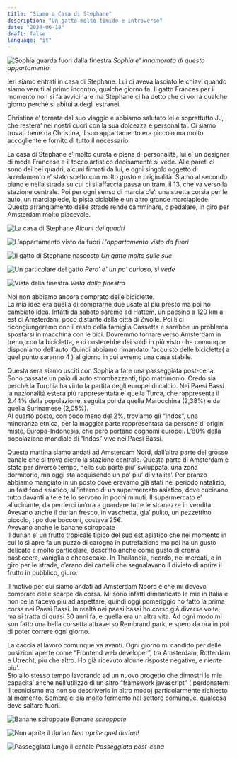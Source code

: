 ```yaml
---
title: "Siamo a Casa di Stephane"
description: "Un gatto molto timido e introverso"
date: "2024-06-18"
draft: false
language: "it"
---
```


![Sophia guarda fuori dalla finestra](../../../../assets/images/post-9/pic-1.jpg)
_Sophia e' innamorata di questo appartamento_

Ieri siamo entrati in casa di Stephane. Lui ci aveva lasciato le chiavi quando siamo venuti al primo incontro, qualche giorno fa. Il gatto Frances per il momento non si fa avvicinare ma Stephane ci ha detto che ci vorrà qualche giorno perché si abitui a degli estranei.

Christina e’ tornata dal suo viaggio e abbiamo salutato lei e soprattutto JJ, che restera’ nei nostri cuori con la sua dolcezza e personalita’.
Ci siamo trovati bene da Christina, il suo appartamento era piccolo ma molto accogliente e fornito di tutto il necessario.

La casa di Stephane e’ molto curata e piena di personalità, lui e’ un designer di moda Francese e il tocco artistico decisamente si vede.
Alle pareti ci sono dei bei quadri, alcuni firmati da lui, e ogni singolo oggetto di arredamento e’ stato scelto con molto gusto e originalità. Siamo al secondo piano e nella strada su cui ci si affaccia passa un tram, il 13, che va verso la stazione centrale. Poi per ogni senso di marcia c’e’: una stretta corsia per le auto, un marciapiede, la pista ciclabile e un altro grande marciapiede. Questo arrangiamento delle strade rende camminare, o pedalare, in giro per Amsterdam molto piacevole.

![La casa di Stephane](../../../../assets/images/post-9/pic-2.jpg)
_Alcuni dei quadri_

![L'appartamento visto da fuori](../../../../assets/images/post-9/pic-3.jpg)
_L'appartamento visto da fuori_

![Il gatto di Stephane nascosto](../../../../assets/images/post-9/pic-4.jpg)
_Un gatto molto sulle sue_

![Un particolare del gatto](../../../../assets/images/post-9/pic-5.jpg)
_Pero' e' un po' curioso, si vede_

![Vista dalla finestra](../../../../assets/images/post-9/pic-6.jpg)
_Vista dalla finestra_

Noi non abbiamo ancora comprato delle biciclette.\
La mia idea era quella di comprarne due usate al più presto ma poi ho cambiato idea.
Infatti da sabato saremo ad Hattem, un paesino a 120 km a est di Amsterdam, poco distante dalla città di Zwolle. Poi li ci ricongiungeremo con il resto della famiglia Cassetta e sarebbe un problema spostarsi in macchina con le bici. Dovremmo tornare verso Amsterdam in treno, con la bicicletta, e ci costerebbe dei soldi in più visto che comunque disponiamo dell'auto.
Quindi abbiamo rimandato l’acquisto delle biciclette( a quel punto saranno 4 ) al giorno in cui avremo una casa stabile.

Questa sera siamo usciti con Sophia a fare una passeggiata post-cena. Sono passate un paio di auto strombazzanti, tipo matrimonio. Credo sia perché la Turchia ha vinto la partita degli europei di calcio. Nei Paesi Bassi la nazionalità estera più rappresentata e’ quella Turca, che rappresenta il 2.44% della popolazione, seguita poi da quella Marocchina (2,38%) e da quella Surinamese (2,05%).\
Al quarto posto, con poco meno del 2%, troviamo gli “Indos”, una minoranza etnica, per la maggior parte rappresentata da persone di origini miste, Europa-Indonesia, che però portano cognomi europei. L’80% della popolazione mondiale di “Indos” vive nei Paesi Bassi.

Questa mattina siamo andati ad Amsterdam Nord, dall’altra parte del grosso canale che si trova dietro la stazione centrale. Questa parte di Amsterdam è stata per diverso tempo, nella sua parte piu’ sviluppata, una zona dormitorio, ma oggi sta acquisendo un po’ piu’ di vitalita’.
Per pranzo abbiamo mangiato in un posto dove eravamo già stati nel periodo natalizio, un fast food asiatico, all’interno di un supermercato asiatico, dove cucinano tutto davanti a te e te lo servono in pochi minuti. Il supermercato e’ allucinante, da perderci un’ora a guardare tutte le stranezze in vendita. Avevano anche il durian fresco, in vaschetta, gia’ pulito, un pezzettino piccolo, tipo due bocconi, costava 25€.\
Avevano anche le banane sciroppate\
Il durian e’ un frutto tropicale tipico del sud est asiatico che nel momento in cui lo si apre fa un puzzo di carogna in putrefazione ma poi ha un gusto delicato e molto particolare, descritto anche come gusto di crema pasticcera, vaniglia o cheesecake.
In Thailandia, ricordo, nei mercati, o in giro per le strade, c’erano dei cartelli che segnalavano il divieto di aprire il frutto in pubblico, giuro.

Il motivo per cui siamo andati ad Amsterdam Noord è che mi dovevo comprare delle scarpe da corsa. Mi sono infatti dimenticato le mie in Italia e non ce la facevo più ad aspettare, quindi oggi pomeriggio ho fatto la prima corsa nei Paesi Bassi. In realtà nei paesi bassi ho corso già diverse volte, ma si tratta di quasi 30 anni fa, e quella era un altra vita.
Ad ogni modo mi son fatto una bella corsetta attraverso Rembrandtpark, e spero da ora in poi di poter correre ogni giorno.

La caccia al lavoro comunque va avanti. Ogni giorno mi candido per delle posizioni aperte come “Frontend web developer”, tra Amsterdam, Rotterdam e Utrecht, più che altro. Ho già ricevuto alcune risposte negative, e niente piu’.\
Sto allo stesso tempo lavorando ad un nuovo progetto che dimostri le mie capacita’ anche nell’utilizzo di un altro “framework javascript” ( perdonatemi il tecnicismo ma non so descriverlo in altro modo) particolarmente richiesto al momento.
Sembra ci sia molto fermento nel settore comunque, qualcosa deve saltare fuori.

![Banane sciroppate](../../../../assets/images/post-9/pic-8.jpg)
_Banane sciroppate_

![Non aprite il durian](../../../../assets/images/post-9/pic-9.jpg)
_Non aprite quel durian!_

![Passeggiata lungo il canale](../../../../assets/images/post-9/pic-7.jpg)
_Passeggiata post-cena_
